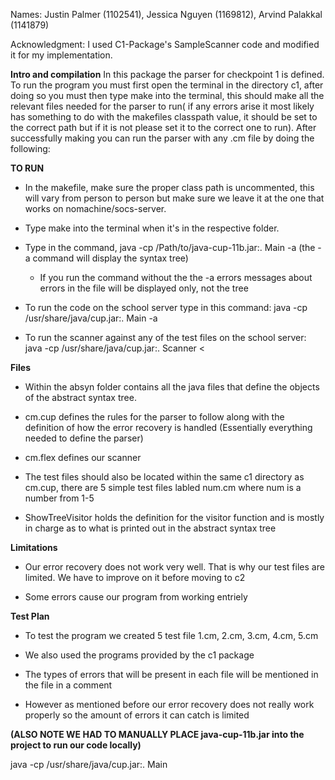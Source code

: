 Names: Justin Palmer (1102541), Jessica Nguyen (1169812), Arvind Palakkal (1141879)

Acknowledgment: I used C1-Package's SampleScanner code and modified it for my implementation.

**Intro and compilation**
In this package the parser for checkpoint 1 is defined. To run the program you must first open the terminal in the directory c1, after doing so you must then type make into the terminal, this should make all the relevant files needed for the parser to run( if any errors arise it most likely has something to do with the makefiles classpath value, it should be set to the correct path but if it is not please set it to the correct one to run). After successfully making you can run the parser with any .cm file by doing the following:

**TO RUN**
- In the makefile, make sure the proper class path is uncommented, this will vary from person to person but make sure we leave it at the one that works on nomachine/socs-server.

-  Type make into the terminal when it's in the respective folder.

-  Type in the command, java -cp /Path/to/java-cup-11b.jar:. Main <Test file name> -a (the -a command will display the syntax tree)

    - If you run the command without the the -a errors messages about errors in the file will be displayed only, not the tree


- To run the code on the school server type in this command: java -cp /usr/share/java/cup.jar:. Main <Test file name> -a

- To run the scanner against any of the test files on the school server: java -cp /usr/share/java/cup.jar:. Scanner  < <Test file name>


**Files**
- Within the absyn folder contains all the java files that define the objects of the abstract syntax tree.

- cm.cup defines the rules for the parser to follow along with the definition of how the error recovery is handled 
  (Essentially everything needed to define the parser)

- cm.flex defines our scanner

- The test files should also be located within the same c1 directory as cm.cup, there are 5 simple test files labled num.cm where num is a number from   1-5

- ShowTreeVisitor holds the definition for the visitor function and is mostly in charge as to what is printed out in the abstract syntax tree

**Limitations**
- Our error recovery does not work very well. That is why our test files are limited. We have to improve on it before moving to c2

- Some errors cause our program from working entriely 

**Test Plan**
- To test the program we created 5 test file 1.cm, 2.cm, 3.cm, 4.cm, 5.cm

- We also used the programs provided by the c1 package

- The types of errors that will be present in each file will be mentioned in the file in a comment

- However as mentioned before our error recovery does not really work properly so the amount of errors it can catch is limited


**(ALSO NOTE WE HAD TO MANUALLY PLACE java-cup-11b.jar into the project to run our code locally)**

java -cp /usr/share/java/cup.jar:. Main <Test file name>